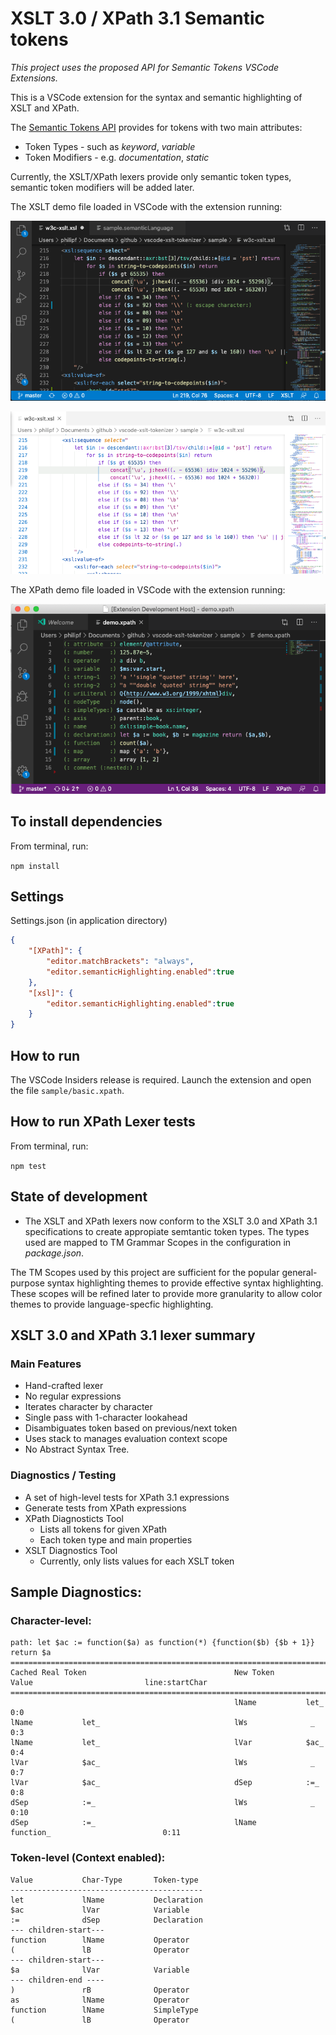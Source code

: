 # XSLT 3.0 / XPath 3.1 Semantic tokens

_This project uses the proposed API for Semantic Tokens VSCode Extensions._

This is a VSCode extension for the syntax and semantic highlighting of XSLT and XPath.

The [Semantic Tokens API](https://github.com/microsoft/vscode/wiki/Semantic-Highlighting-Overview) provides for tokens with two main attributes:
- Token Types - such as *keyword*, *variable*
- Token Modifiers - e.g. *documentation*, *static* 

Currently, the XSLT/XPath lexers provide only semantic token types, semantic token modifiers will be added later. 

The XSLT demo file loaded in VSCode with the extension running:

![Screenshot](xslt-demo2.png)

![Screenshot](xslt-demo3.png)

The XPath demo file loaded in VSCode with the extension running:

![Screenshot](xpath-demo.png)

## To install dependencies
From terminal, run:

 ``npm install``

## Settings

Settings.json (in application directory)

```json
{
	"[XPath]": {
		"editor.matchBrackets": "always",
		"editor.semanticHighlighting.enabled":true
	},
	"[xsl]": {
		"editor.semanticHighlighting.enabled":true
	}
}
```

## How to run

The VSCode Insiders release is required. Launch the extension and open the file `sample/basic.xpath`.

## How to run XPath Lexer tests

From terminal, run:

``npm test``

## State of development

- The XSLT and XPath lexers now conform to the XSLT 3.0 and XPath 3.1 specifications to create appropiate semtantic token types. The types used are mapped to TM Grammar Scopes in the configuration in *package.json*. 

The TM Scopes used by this project are sufficient for the popular general-purpose syntax highlighting themes to provide effective syntax highlighting. These scopes will be refined later to provide more granularity to allow color themes to provide language-specfic highlighting.


## XSLT 3.0 and XPath 3.1 lexer summary

### Main Features
- Hand-crafted lexer
- No regular expressions
- Iterates character by character
- Single pass with 1-character lookahead
- Disambiguates token based on previous/next token
- Uses stack to manages evaluation context scope
- No Abstract Syntax Tree.

### Diagnostics / Testing
- A set of high-level tests for XPath 3.1 expressions
- Generate tests from XPath expressions
- XPath Diagnosticts Tool
	- Lists all tokens for given XPath
	- Each token type and main properties
- XSLT Diagnostics Tool
	- Currently, only lists values for each XSLT token

## Sample Diagnostics:

### Character-level:
```
path: let $ac := function($a) as function(*) {function($b) {$b + 1}} return $a
===============================================================================================================
Cached Real Token                                 New Token       Value                         line:startChar
===============================================================================================================
                                                  lName           let_                              0:0
lName           let_                              lWs              _                                0:3
lName           let_                              lVar            $ac_                              0:4
lVar            $ac_                              lWs              _                                0:7
lVar            $ac_                              dSep            :=_                               0:8
dSep            :=_                               lWs              _                                0:10
dSep            :=_                               lName           function_                         0:11
```
### Token-level (Context enabled):

```
Value           Char-Type       Token-type
-------------------------------------------
let             lName           Declaration
$ac             lVar            Variable
:=              dSep            Declaration
--- children-start---
function        lName           Operator
(               lB              Operator
--- children-start---
$a              lVar            Variable
--- children-end ----
)               rB              Operator
as              lName           Operator
function        lName           SimpleType
(               lB              Operator
